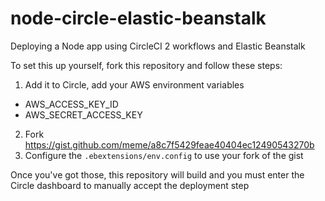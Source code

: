 # node-circle-elastic-beanstalk
Deploying a Node app using CircleCI 2 workflows and Elastic Beanstalk

To set this up yourself, fork this repository and follow these steps:

1. Add it to Circle, add your AWS environment variables
- AWS_ACCESS_KEY_ID
- AWS_SECRET_ACCESS_KEY
2. Fork https://gist.github.com/meme/a8c7f5429feae40404ec12490543270b
3. Configure the `.ebextensions/env.config` to use your fork of the gist

Once you've got those, this repository will build and you must enter the Circle dashboard to manually accept the deployment step
